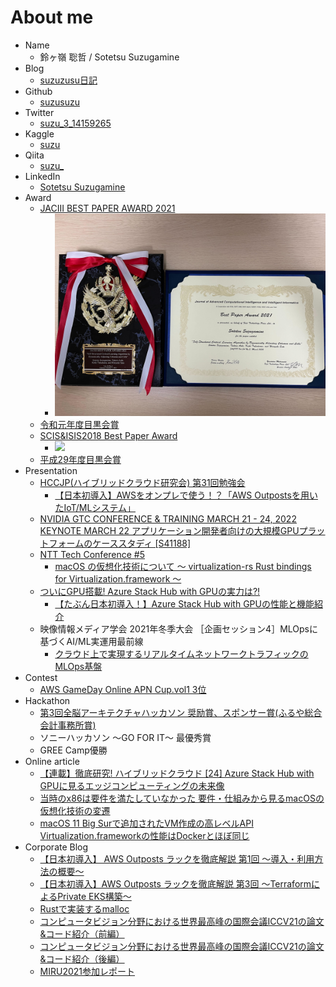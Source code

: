 # About me

- Name
    - 鈴ヶ嶺 聡哲 / Sotetsu Suzugamine
- Blog
    - [suzuzusu日記](https://suzuzusu.hatenablog.com/)
- Github
    - [suzusuzu](https://github.com/suzusuzu)
- Twitter
    - [suzu_3_14159265](https://twitter.com/suzu_3_14159265)
- Kaggle
    - [suzu](https://www.kaggle.com/sotetsusuzugamine)
- Qiita
    - [suzu_](https://qiita.com/suzusuzu)
- LinkedIn
    - [Sotetsu Suzugamine](https://www.linkedin.com/in/sotetsu-suzugamine/)
- Award
    - [JACIII BEST PAPER AWARD 2021](https://www.fujipress.jp/award/jaciii-best-paper-and-young-researcher-awards-2021/)
        - <img src="./img/jaciii.jpg" width="500" />
    - [令和元年度目黒会賞](https://megurokai.jp/web_magazine/commendation200325/)
    - [SCIS&ISIS2018 Best Paper Award](https://www.uec.ac.jp/news/prize/2018/20181213_1496.html)
        - ![](https://www.uec.ac.jp/news/prize/2018/images/20181213-1-1.jpg)
    - [平成29年度目黒会賞](https://megurokai.jp/web_magazine/commendation180326/)
- Presentation
    - [HCCJP(ハイブリッドクラウド研究会) 第31回勉強会](https://hybridcloud.connpass.com/event/242589/)
        - [【日本初導入】AWSをオンプレで使う！？「AWS Outpostsを用いたIoT/MLシステム」](https://speakerdeck.com/suzusuzusuzu/mlsisutemu)
    - [NVIDIA GTC CONFERENCE & TRAINING MARCH 21 - 24, 2022 KEYNOTE MARCH 22 アプリケーション開発者向けの大規模GPUプラットフォームのケーススタディ [S41188]](https://www.nvidia.com/ja-jp/gtc/session-catalog/?search.language=1594320459782002LzDW&tab.scheduledorondemand=1583520458947001NJiE#/session/1634898432884001Ixrc)
    - [NTT Tech Conference #5](https://ntt-developers.github.io/ntt-tech-conference/05/)
        - [macOS の仮想化技術について 〜 virtualization-rs Rust bindings for Virtualization.framework 〜](https://www.slideshare.net/td-nttcom/macos-virtualizationrs-rust-bindings-for-virtualizationframework)
    - [ついにGPU搭載! Azure Stack Hub with GPUの実力は?!](https://hybridcloud.connpass.com/event/204287/)
        - [【たぶん日本初導入！】Azure Stack Hub with GPUの性能と機能紹介](https://www.slideshare.net/td-nttcom/azure-stack-hub-with-gpu-244289645)
    - 映像情報メディア学会 2021年冬季大会 ［企画セッション4］MLOpsに基づくAI/ML実運用最前線
        - [クラウド上で実現するリアルタイムネットワークトラフィックのMLOps基盤](https://www.ite.or.jp/winter/2021/program/feature/#S4)
- Contest
    - [AWS GameDay Online APN Cup.vol1 3位](https://aws.amazon.com/jp/blogs/psa/aws-gameday-online-apn-cup-vol1-2020/)
- Hackathon
    - [第3回全脳アーキテクチャハッカソン 奨励賞、スポンサー賞(ふるや総合会計事務所賞)](https://wba-initiative.org/2755/)
    - ソニーハッカソン ～GO FOR IT～ 最優秀賞
    - GREE Camp優勝
- Online article
    - [【連載】徹底研究! ハイブリッドクラウド [24] Azure Stack Hub with GPUに見るエッジコンピューティングの未来像](https://news.mynavi.jp/itsearch/article/cloud/5562)
    - [当時のx86は要件を満たしていなかった 要件・仕組みから見るmacOSの仮想化技術の変遷](https://logmi.jp/tech/articles/324461)
    - [macOS 11 Big Surで追加されたVM作成の高レベルAPI Virtualization.frameworkの性能はDockerとほぼ同じ](https://logmi.jp/tech/articles/324504)
- Corporate Blog
    - [【日本初導入】 AWS Outposts ラックを徹底解説 第1回 〜導入・利用方法の概要〜](https://engineers.ntt.com/entry/2022/03/15/102459)
    - [【日本初導入】AWS Outposts ラックを徹底解説 第3回 〜TerraformによるPrivate EKS構築〜](https://engineers.ntt.com/entry/2022/03/17/094254)
    - [Rustで実装するmalloc](https://engineers.ntt.com/entry/2021/12/21/125459)
    - [コンピュータビジョン分野における世界最高峰の国際会議ICCV21の論文&コード紹介（前編）](https://engineers.ntt.com/entry/2021/11/08/150149)
    - [コンピュータビジョン分野における世界最高峰の国際会議ICCV21の論文&コード紹介（後編）](https://engineers.ntt.com/entry/2021/11/12/100757)
    - [MIRU2021参加レポート](https://engineers.ntt.com/entry/2021/08/06/145238)
